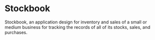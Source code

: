 # Stockbook
Stockbook, an application design for inventory and sales of a small or medium business for tracking the records of all of its stocks, sales, and purchases.
